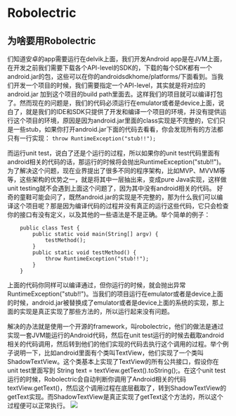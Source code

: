 # Robolectric
## 为啥要用Robolectric
们知道安卓的app需要运行在delvik上面，我们开发Android app是在JVM上面，在开发之前我们需要下载各个API-level的SDK的，下载的每个SDK都有一个android.jar的包，这些可以在你的androidsdkhome/platforms/下面看到。当我们开发一个项目的时候，我们需要指定一个API-level，其实就是将对应的android.jar 加到这个项目的build path里面去。这样我们的项目就可以编译打包了。然而现在的问题是，我们的代码必须运行在emulator或者是device上面，说白了，就是我们的IDE和SDK只提供了开发和编译一个项目的环境，并没有提供运行这个项目的环境，原因是因为android.jar里面的class实现是不完整的，它们只是一些stub，如果你打开android.jar下面的代码去看看，你会发现所有的方法都只有一行实现：
```throw RuntimeException("stub!!");```
 
而运行unit test，说白了还是个运行的过程，所以如果你的unit test代码里面有android相关的代码的话，那运行的时候将会抛出RuntimeException("stub!!")。为了解决这个问题，现在业界提出了很多不同的程序架构，比如MVP、MVVM等等，这些架构的优势之一，就是将其中一层抽出来，变成pure Java实现，这样做unit testing就不会遇到上面这个问题了，因为其中没有android相关的代码。
好奇的童鞋可能会问了，既然android.jar的实现是不完整的，那为什么我们可以编译这个项目呢？那是因为编译代码的过程并没有真正的运行这些代码，它只会检查你的接口有没有定义，以及其他的一些语法是不是正确。举个简单的例子：
```
    public class Test {
        public static void main(String[] argv) {
            testMethod();
        }
        public static void testMethod() {
            throw RuntimeException("stub!!");
        }
    }
```
上面的代码你同样可以编译通过，但你运行的时候，就会抛出异常RuntimeException("stub!!")。当我们的项目运行在emulator或者是device上面的时候，android.jar被替换成了emulator或者是device上面的系统的实现，那上面的实现是真正实现了那些方法的，所以运行起来没有问题。
 
解决的办法就是使用一个开源的framework，叫robolectric，他们的做法是通过实现一套JVM能运行的Android代码，然后在unit test运行的时候去截取android相关的代码调用，然后转到他们的他们实现的代码去执行这个调用的过程。举个例子说明一下，比如android里面有个类叫TextView，他们实现了一个类叫ShadowTextView。这个类基本上实现了TextView的所有公共接口，假设你在unit test里面写到
String text = textView.getText().toString();。在这个unit test运行的时候，Robolectric会自动判断你调用了Android相关的代码textView.getText()，然后这个调用过程在底层截取了，转到ShadowTextView的getText实现。而ShadowTextView是真正实现了getText这个方法的，所以这个过程便可以正常执行。
![](./img/Robolectric.png)

 